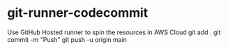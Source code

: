 # git-runner-codecommit
Use GitHub Hosted runner to spin the resources in AWS Cloud
git add .
git commit -m "Push"
git push -u origin main